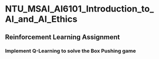 # NTU_MSAI_AI6101_Introduction_to_AI_and_AI_Ethics
## Reinforcement Learning Assignment
### Implement Q-Learning to solve the Box Pushing game
